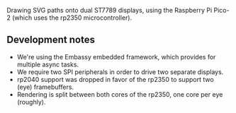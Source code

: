 

Drawing SVG paths onto dual ST7789 displays, using the Raspberry Pi Pico-2 
(which uses the rp2350 microcontroller). 

## Development notes

-  We're using the Embassy embedded framework, which provides for multiple async tasks. 
-  We require two SPI peripherals in order to drive two separate displays.
-  rp2040 support was dropped in favor of the rp2350 to support two (eye) framebuffers.
-  Rendering is split between both cores of the rp2350, one core per eye (roughly).


